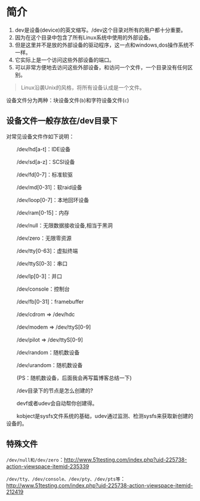 # 简介

1. dev是设备(device)的英文缩写。/dev这个目录对所有的用户都十分重要。
2. 因为在这个目录中包含了所有Linux系统中使用的外部设备。
3. 但是这里并不是放的外部设备的驱动程序，这一点和windows,dos操作系统不一样。
4. 它实际上是一个访问这些外部设备的端口。
5. 可以非常方便地去访问这些外部设备，和访问一个文件，一个目录没有任何区别。

> Linux沿袭Unix的风格，将所有设备认成是一个文件。

设备文件分为两种：块设备文件(`b`)和字符设备文件(`c`)

## 设备文件一般存放在/dev目录下

对常见设备文件作如下说明：

　　/dev/hd[a-t]：IDE设备

　　/dev/sd[a-z]：SCSI设备

　　/dev/fd[0-7]：标准软驱

　　/dev/md[0-31]：软raid设备

　　/dev/loop[0-7]：本地回环设备

　　/dev/ram[0-15]：内存

　　/dev/null：无限数据接收设备,相当于黑洞

　　/dev/zero：无限零资源

　　/dev/tty[0-63]：虚拟终端

　　/dev/ttyS[0-3]：串口

　　/dev/lp[0-3]：并口

　　/dev/console：控制台

　　/dev/fb[0-31]：framebuffer

　　/dev/cdrom => /dev/hdc

　　/dev/modem => /dev/ttyS[0-9]

　　/dev/pilot => /dev/ttyS[0-9]

　　/dev/random：随机数设备

　　/dev/urandom：随机数设备

　　(PS：随机数设备，后面我会再写篇博客总结一下)

　　/dev目录下的节点是怎么创建的?

　　devf或者udev会自动帮你创建得。

　　kobject是sysfs文件系统的基础，udev通过监测、检测sysfs来获取新创建的设备的。

## 特殊文件

`/dev/null和/dev/zero`：http://www.51testing.com/index.php?uid-225738-action-viewspace-itemid-235339

`/dev/tty、/dev/console、/dev/pty、/dev/pts等`：http://www.51testing.com/index.php?uid-225738-action-viewspace-itemid-212419

